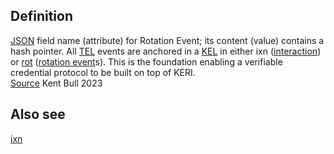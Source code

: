 ## Definition
[JSON](JSON.md) field name (attribute) for Rotation Event; its content (value) contains a hash pointer. All [TEL](transaction-event-log.md) events are anchored in a [KEL](key-event-log.md) in either ixn ([interaction](interaction-event.md)) or [rot](rot.md) ([rotation event](rotation-event.md)s). This is the foundation enabling a verifiable credential protocol to be built on top of KERI.\
[Source](https://kentbull.com/2023/03/09/keri-tutorial-series-treasure-hunting-in-abydos-issuing-and-verifying-a-credential-acdc/) Kent Bull 2023

## Also see
[ixn](ixn.md)